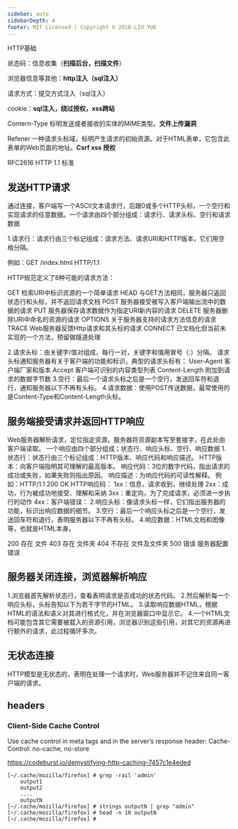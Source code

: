 ```yaml
---
sidebar: auto
sidebarDepth: 4
footer: MIT Licensed | Copyright © 2018-LIU YUE
---
```


HTTP基础

状态码：信息收集（**扫描后台，扫描文件**）

浏览器信息等其他：**http注入（sql注入）**

请求方式：提交方式注入（sql注入）

cookie：**sql注入，绕过授权，xss跨站** 

Contern-Type    标明发送或者接收的实体的MIME类型。**文件上传漏洞**

Refener      一种请求头标域，标明产生请求的初始资源。对于HTML表单，它包含此表单的Web页面的地址。**Csrf xss 授权**



 RFC2616  HTTP 1.1 标准



## 发送HTTP请求

通过连接，客户端写一个ASCII文本请求行，后跟0或多个HTTP头标，一个空行和实现请求的任意数据。一个请求由四个部分组成：请求行、请求头标、空行和请求数据

1.请求行：请求行由三个标记组成：请求方法、请求URI和HTTP版本，它们用空格分隔。

例如：GET /index.html HTTP/1.1

HTTP规范定义了8种可能的请求方法：

GET            检索URI中标识资源的一个简单请求
HEAD            与GET方法相同，服务器只返回状态行和头标，并不返回请求文档
POST            服务器接受被写入客户端输出流中的数据的请求
PUT            服务器保存请求数据作为指定URI新内容的请求
DELETE            服务器删除URI中命名的资源的请求
OPTIONS        关于服务器支持的请求方法信息的请求
TRACE            Web服务器反馈Http请求和其头标的请求
CONNECT        已文档化但当前未实现的一个方法，预留做隧道处理

2.请求头标：由关键字/值对组成，每行一对，关键字和值用冒号（:）分隔。
请求头标通知服务器有关于客户端的功能和标识，典型的请求头标有：
User-Agent        客户端厂家和版本
Accept            客户端可识别的内容类型列表
Content-Length    附加到请求的数据字节数
3.空行：最后一个请求头标之后是一个空行，发送回车符和退行，通知服务器以下不再有头标。
4.请求数据：使用POST传送数据，最常使用的是Content-Type和Content-Length头标。



## 服务端接受请求并返回HTTP响应

Web服务器解析请求，定位指定资源。服务器将资源副本写至套接字，在此处由客户端读取。
一个响应由四个部分组成；状态行、响应头标、空行、响应数据
1.状态行：状态行由三个标记组成：HTTP版本、响应代码和响应描述。
HTTP版本：向客户端指明其可理解的最高版本。
响应代码：3位的数字代码，指出请求的成功或失败，如果失败则指出原因。
响应描述：为响应代码的可读性解释。
例如：HTTP/1.1 200 OK
HTTP响应码：
1xx：信息，请求收到，继续处理
2xx：成功，行为被成功地接受、理解和采纳
3xx：重定向，为了完成请求，必须进一步执行的动作
4xx：客户端错误：
2.响应头标：像请求头标一样，它们指出服务器的功能，标识出响应数据的细节。
3.空行：最后一个响应头标之后是一个空行，发送回车符和退行，表明服务器以下不再有头标。
4.响应数据：HTML文档和图像等，也就是HTML本身。

200 存在 文件
403 存在 文件夹
404 不存在 文件及文件夹
500 错误 服务器配置错误



## 服务器关闭连接，浏览器解析响应

1.浏览器首先解析状态行，查看表明请求是否成功的状态代码。
2.然后解析每一个响应头标，头标告知以下为若干字节的HTML。
3.读取响应数据HTML，根据HTML的语法和语义对其进行格式化，并在浏览器窗口中显示它。
4.一个HTML文档可能包含其它需要被载入的资源引用，浏览器识别这些引用，对其它的资源再进行额外的请求，此过程循环多次。



## 无状态连接

HTTP模型是无状态的，表明在处理一个请求时，Web服务器并不记住来自同一客户端的请求。

## headers

### Client-Side Cache Control 

Use cache control in meta tags and in the server’s response header: 
Cache-Control: no-cache, no-store 

https://codeburst.io/demystifying-http-caching-7457c1e4eded

```
[~/.cache/mozilla/firefox] # grep -rail 'admin'
	output1
	output2
	....
	outputN
[~/.cache/mozilla/firefox] # strings outputN | grep "admin"
[~/.cache/mozilla/firefox] # head -n 10 outputN
[~/.cache/mozilla/firefox] #
```

